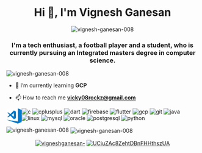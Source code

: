<h1 align="center">Hi 👋, I'm Vignesh Ganesan</h1>

<p align="center"> <img src="https://cdn.dribbble.com/users/1787323/screenshots/6371250/lazy_programmer_dribbble-02_2x.png" alt="vignesh-ganesan-008" height=350/> </p>

<h3 align="center">I'm a tech enthusiast, a football player and a student, who is currently pursuing an Integrated masters degree in computer science.</h3>

<p align="left"> <img src="https://komarev.com/ghpvc/?username=vignesh-ganesan-008" alt="vignesh-ganesan-008" /> </p>

- 🌱 I’m currently learning **GCP**

- 📫 How to reach me **vicky08rockz@gmail.com**

<p align="left"><img align="left" alt="Visual Studio Code" width="40" height="40" src="https://raw.githubusercontent.com/github/explore/80688e429a7d4ef2fca1e82350fe8e3517d3494d/topics/visual-studio-code/visual-studio-code.png"/><img src="https://devicons.github.io/devicon/devicon.git/icons/c/c-original.svg" alt="c" width="40" height="40"/> <img src="https://devicons.github.io/devicon/devicon.git/icons/cplusplus/cplusplus-original.svg" alt="cplusplus" width="40" height="40"/> <img src="https://www.vectorlogo.zone/logos/dartlang/dartlang-icon.svg" alt="dart" width="40" height="40"/> <img src="https://www.vectorlogo.zone/logos/firebase/firebase-icon.svg" alt="firebase" width="40" height="40"/> <img src="https://www.vectorlogo.zone/logos/flutterio/flutterio-icon.svg" alt="flutter" width="40" height="40"/> <img src="https://www.vectorlogo.zone/logos/google_cloud/google_cloud-icon.svg" alt="gcp" width="40" height="40"/> <img src="https://www.vectorlogo.zone/logos/git-scm/git-scm-icon.svg" alt="git" width="40" height="40"/> <img src="https://devicons.github.io/devicon/devicon.git/icons/java/java-original-wordmark.svg" alt="java" width="40" height="40"/> <img src="https://devicons.github.io/devicon/devicon.git/icons/linux/linux-original.svg" alt="linux" width="40" height="40"/> <img src="https://devicons.github.io/devicon/devicon.git/icons/mysql/mysql-original-wordmark.svg" alt="mysql" width="40" height="40"/> <img src="https://devicons.github.io/devicon/devicon.git/icons/oracle/oracle-original.svg" alt="oracle" width="40" height="40"/> <img src="https://devicons.github.io/devicon/devicon.git/icons/postgresql/postgresql-original-wordmark.svg" alt="postgresql" width="40" height="40"/> <img src="https://devicons.github.io/devicon/devicon.git/icons/python/python-original.svg" alt="python" width="40" height="40"/></p>

<p><img align="left" src="https://github-readme-stats.vercel.app/api/top-langs/?username=vignesh-ganesan-008&layout=compact&hide=html&theme=dark" alt="vignesh-ganesan-008" /></p><p>&nbsp;<img align="center" src="https://github-readme-stats.vercel.app/api?username=vignesh-ganesan-008&show_icons=true&theme=dark&count_private=true" alt="vignesh-ganesan-008" /></p>

<p align="center"><a href="https://linkedin.com/in/vigneshganesan-" target="blank"><img align="center" src="https://cdn.jsdelivr.net/npm/simple-icons@3.0.1/icons/linkedin.svg" alt="vigneshganesan-" height="30" width="30" /></a>&nbsp;<a href="https://www.youtube.com/channel/UCiuZAc8ZehtDBnFHHthszUA" target="blank"><img align="center" src="https://cdn.jsdelivr.net/npm/simple-icons@3.0.1/icons/youtube.svg" alt="UCiuZAc8ZehtDBnFHHthszUA" height="30" width="30" /></a></p>
